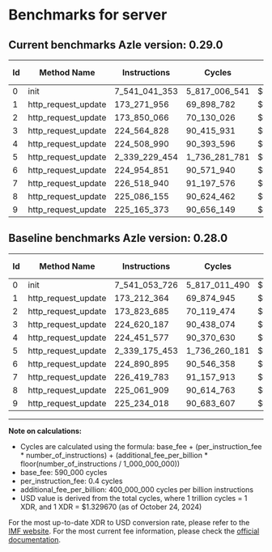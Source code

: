 # Benchmarks for server

## Current benchmarks Azle version: 0.29.0

| Id  | Method Name         | Instructions  | Cycles        | USD           | USD/Million Calls | Change                             |
| --- | ------------------- | ------------- | ------------- | ------------- | ----------------- | ---------------------------------- |
| 0   | init                | 7_541_041_353 | 5_817_006_541 | $0.0077346991 | $7_734.69         | <font color="green">-12_373</font> |
| 1   | http_request_update | 173_271_956   | 69_898_782    | $0.0000929423 | $92.94            | <font color="red">+59_592</font>   |
| 2   | http_request_update | 173_850_066   | 70_130_026    | $0.0000932498 | $93.24            | <font color="red">+26_381</font>   |
| 3   | http_request_update | 224_564_828   | 90_415_931    | $0.0001202234 | $120.22           | <font color="green">-55_359</font> |
| 4   | http_request_update | 224_508_990   | 90_393_596    | $0.0001201937 | $120.19           | <font color="red">+57_413</font>   |
| 5   | http_request_update | 2_339_229_454 | 1_736_281_781 | $0.0023086818 | $2_308.68         | <font color="red">+54_001</font>   |
| 6   | http_request_update | 224_954_851   | 90_571_940    | $0.0001204308 | $120.43           | <font color="red">+63_956</font>   |
| 7   | http_request_update | 226_518_940   | 91_197_576    | $0.0001212627 | $121.26           | <font color="red">+99_157</font>   |
| 8   | http_request_update | 225_086_155   | 90_624_462    | $0.0001205006 | $120.50           | <font color="red">+24_246</font>   |
| 9   | http_request_update | 225_165_373   | 90_656_149    | $0.0001205428 | $120.54           | <font color="green">-68_645</font> |

## Baseline benchmarks Azle version: 0.28.0

| Id  | Method Name         | Instructions  | Cycles        | USD           | USD/Million Calls |
| --- | ------------------- | ------------- | ------------- | ------------- | ----------------- |
| 0   | init                | 7_541_053_726 | 5_817_011_490 | $0.0077347057 | $7_734.70         |
| 1   | http_request_update | 173_212_364   | 69_874_945    | $0.0000929106 | $92.91            |
| 2   | http_request_update | 173_823_685   | 70_119_474    | $0.0000932358 | $93.23            |
| 3   | http_request_update | 224_620_187   | 90_438_074    | $0.0001202528 | $120.25           |
| 4   | http_request_update | 224_451_577   | 90_370_630    | $0.0001201631 | $120.16           |
| 5   | http_request_update | 2_339_175_453 | 1_736_260_181 | $0.0023086531 | $2_308.65         |
| 6   | http_request_update | 224_890_895   | 90_546_358    | $0.0001203968 | $120.39           |
| 7   | http_request_update | 226_419_783   | 91_157_913    | $0.0001212099 | $121.20           |
| 8   | http_request_update | 225_061_909   | 90_614_763    | $0.0001204877 | $120.48           |
| 9   | http_request_update | 225_234_018   | 90_683_607    | $0.0001205793 | $120.57           |

---

**Note on calculations:**

- Cycles are calculated using the formula: base_fee + (per_instruction_fee \* number_of_instructions) + (additional_fee_per_billion \* floor(number_of_instructions / 1_000_000_000))
- base_fee: 590_000 cycles
- per_instruction_fee: 0.4 cycles
- additional_fee_per_billion: 400_000_000 cycles per billion instructions
- USD value is derived from the total cycles, where 1 trillion cycles = 1 XDR, and 1 XDR = $1.329670 (as of October 24, 2024)

For the most up-to-date XDR to USD conversion rate, please refer to the [IMF website](https://www.imf.org/external/np/fin/data/rms_sdrv.aspx).
For the most current fee information, please check the [official documentation](https://internetcomputer.org/docs/current/developer-docs/gas-cost#execution).
